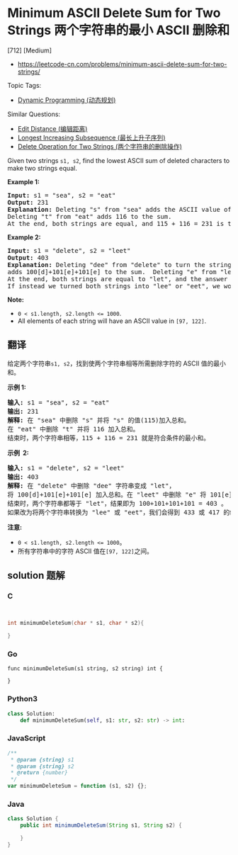 # Minimum ASCII Delete Sum for Two Strings 两个字符串的最小 ASCII 删除和

[712] [Medium]

- https://leetcode-cn.com/problems/minimum-ascii-delete-sum-for-two-strings/

Topic Tags:

- [Dynamic Programming (动态规划)](https://leetcode-cn.com/tag/dynamic-programming/)

Similar Questions:

- [Edit Distance (编辑距离)](https://leetcode-cn.com/problems/edit-distance/)
- [Longest Increasing Subsequence (最长上升子序列)](https://leetcode-cn.com/problems/longest-increasing-subsequence/)
- [Delete Operation for Two Strings (两个字符串的删除操作)](https://leetcode-cn.com/problems/delete-operation-for-two-strings/)

Given two strings `s1, s2`, find the lowest ASCII sum of deleted characters to make two strings equal.

**Example 1:**

<pre><b>Input:</b> s1 = "sea", s2 = "eat"
<b>Output:</b> 231
<b>Explanation:</b> Deleting "s" from "sea" adds the ASCII value of "s" (115) to the sum.
Deleting "t" from "eat" adds 116 to the sum.
At the end, both strings are equal, and 115 + 116 = 231 is the minimum sum possible to achieve this.
</pre>

**Example 2:**

<pre><b>Input:</b> s1 = "delete", s2 = "leet"
<b>Output:</b> 403
<b>Explanation:</b> Deleting "dee" from "delete" to turn the string into "let",
adds 100[d]+101[e]+101[e] to the sum.  Deleting "e" from "leet" adds 101[e] to the sum.
At the end, both strings are equal to "let", and the answer is 100+101+101+101 = 403.
If instead we turned both strings into "lee" or "eet", we would get answers of 433 or 417, which are higher.
</pre>

**Note:**

- `0 < s1.length, s2.length <= 1000`.
- All elements of each string will have an ASCII value in `[97, 122]`.

## 翻译

给定两个字符串`s1, s2`，找到使两个字符串相等所需删除字符的 ASCII 值的最小和。

**示例 1:**

<pre><strong>输入:</strong> s1 = "sea", s2 = "eat"
<strong>输出:</strong> 231
<strong>解释:</strong> 在 "sea" 中删除 "s" 并将 "s" 的值(115)加入总和。
在 "eat" 中删除 "t" 并将 116 加入总和。
结束时，两个字符串相等，115 + 116 = 231 就是符合条件的最小和。
</pre>

**示例  2:**

<pre><strong>输入:</strong> s1 = "delete", s2 = "leet"
<strong>输出:</strong> 403
<strong>解释:</strong> 在 "delete" 中删除 "dee" 字符串变成 "let"，
将 100[d]+101[e]+101[e] 加入总和。在 "leet" 中删除 "e" 将 101[e] 加入总和。
结束时，两个字符串都等于 "let"，结果即为 100+101+101+101 = 403 。
如果改为将两个字符串转换为 "lee" 或 "eet"，我们会得到 433 或 417 的结果，比答案更大。
</pre>

**注意:**

- `0 < s1.length, s2.length <= 1000`。
- 所有字符串中的字符 ASCII 值在`[97, 122]`之间。

## solution 题解

### C

```c


int minimumDeleteSum(char * s1, char * s2){

}
```

### Go

```golang
func minimumDeleteSum(s1 string, s2 string) int {

}
```

### Python3

```python
class Solution:
    def minimumDeleteSum(self, s1: str, s2: str) -> int:
```

### JavaScript

```javascript
/**
 * @param {string} s1
 * @param {string} s2
 * @return {number}
 */
var minimumDeleteSum = function (s1, s2) {};
```

### Java

```java
class Solution {
    public int minimumDeleteSum(String s1, String s2) {

    }
}
```

